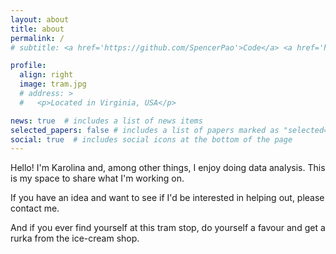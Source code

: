```yaml
---
layout: about
title: about
permalink: /
# subtitle: <a href='https://github.com/SpencerPao'>Code</a> <a href='https://www.youtube.com/c/SpencerPaoHere'>Chill</a> <b> Imagine </b>

profile:
  align: right
  image: tram.jpg
  # address: >
  #   <p>Located in Virginia, USA</p>

news: true  # includes a list of news items
selected_papers: false # includes a list of papers marked as "selected={true}"
social: true  # includes social icons at the bottom of the page
---
```

Hello! I'm Karolina and, among other things, I enjoy doing data analysis. This is my space to share what I'm working on.

If you have an idea and want to see if I'd be interested in helping out, please contact me.

And if you ever find yourself at this tram stop, do yourself a favour and get a rurka from the ice-cream shop.
